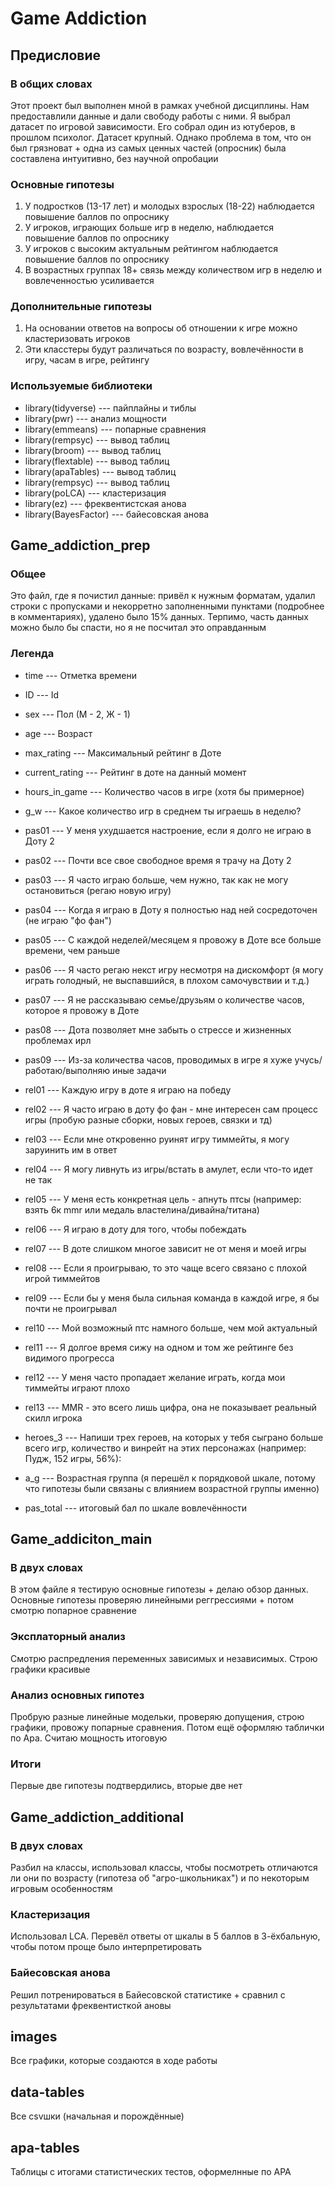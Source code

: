 # Game Addiction

## Предисловие

### В общих словах

Этот проект был выполнен мной в рамках учебной дисциплины. Нам предоставлили данные и дали свободу работы с ними. Я выбрал датасет по игровой зависимости. Его собрал один из ютуберов, в прошлом психолог. Датасет крупный. Однако проблема в том, что он был грязноват + одна из самых ценных частей (опросник) была составлена интуитивно, без научной опробации

### Основные гипотезы

1.  У подростков (13-17 лет) и молодых взрослых (18-22) наблюдается повышение баллов по опроснику
2.  У игроков, играющих больше игр в неделю, наблюдается повышение баллов по опроснику
3.  У игроков с высоким актуальным рейтингом наблюдается повышение баллов по опроснику
4.  В возрастных группах 18+ связь между количеством игр в неделю и вовлеченностью усиливается

### Дополнительные гипотезы

1.  На основании ответов на вопросы об отношении к игре можно кластеризовать игроков
2.  Эти класстеры будут различаться по возрасту, вовлечённости в игру, часам в игре, рейтингу

### Используемые библиотеки

-   library(tidyverse) --- пайплайны и тиблы
-   library(pwr) --- анализ мощности
-   library(emmeans) --- попарные сравнения
-   library(rempsyc) --- вывод таблиц
-   library(broom) --- вывод таблиц
-   library(flextable) --- вывод таблиц
-   library(apaTables) --- вывод таблиц
-   library(rempsyc) --- вывод таблиц
-   library(poLCA) --- кластеризация
-   library(ez) --- фреквентистская анова
-   library(BayesFactor) --- байесовская анова

## Game_addiction_prep

### Общее

Это файл, где я почистил данные: привёл к нужным форматам, удалил строки с пропусками и некорретно заполненными пунктами (подробнее в комментариях), удалено было 15% данных. Терпимо, часть данных можно было бы спасти, но я не посчитал это оправданным

### Легенда

-   time --- Отметка времени

-   ID --- Id

-   sex --- Пол (М - 2, Ж - 1)

-   age --- Возраст

-   max_rating --- Максимальный рейтинг в Доте

-   current_rating --- Рейтинг в доте на данный момент

-   hours_in_game --- Количество часов в игре (хотя бы примерное)

-   g_w --- Какое количество игр в среднем ты играешь в неделю?

-   pas01 --- У меня ухудшается настроение, если я долго не играю в Доту 2

-   pas02 --- Почти все свое свободное время я трачу на Доту 2

-   pas03 --- Я часто играю больше, чем нужно, так как не могу остановиться (регаю новую игру)

-   pas04 --- Когда я играю в Доту я полностью над ней сосредоточен (не играю "фо фан")

-   pas05 --- С каждой неделей/месяцем я провожу в Доте все больше времени, чем раньше

-   pas06 --- Я часто регаю некст игру несмотря на дискомфорт (я могу играть голодный, не выспавшийся, в плохом самочувствии и т.д.)

-   pas07 --- Я не рассказываю семье/друзьям о количестве часов, которое я провожу в Доте

-   pas08 --- Дота позволяет мне забыть о стрессе и жизненных проблемах ирл

-   pas09 --- Из-за количества часов, проводимых в игре я хуже учусь/работаю/выполняю иные задачи

-   rel01 --- Каждую игру в доте я играю на победу

-   rel02 --- Я часто играю в доту фо фан - мне интересен сам процесс игры (пробую разные сборки, новых героев, связки и тд)

-   rel03 --- Если мне откровенно руинят игру тиммейты, я могу заруинить им в ответ

-   rel04 --- Я могу ливнуть из игры/встать в амулет, если что-то идет не так

-   rel05 --- У меня есть конкретная цель - апнуть птсы (например: взять 6к mmr или медаль властелина/дивайна/титана)

-   rel06 --- Я играю в доту для того, чтобы побеждать

-   rel07 --- В доте слишком многое зависит не от меня и моей игры

-   rel08 --- Если я проигрываю, то это чаще всего связано с плохой игрой тиммейтов

-   rel09 --- Если бы у меня была сильная команда в каждой игре, я бы почти не проигрывал

-   rel10 --- Мой возможный птс намного больше, чем мой актуальный

-   rel11 --- Я долгое время сижу на одном и том же рейтинге без видимого прогресса

-   rel12 --- У меня часто пропадает желание играть, когда мои тиммейты играют плохо

-   rel13 --- MMR - это всего лишь цифра, она не показывает реальный скилл игрока

-   heroes_3 --- Напиши трех героев, на которых у тебя сыграно больше всего игр, количество и винрейт на этих персонажах (например: Пудж, 152 игры, 56%):

-   a_g --- Возрастная группа (я перешёл к порядковой шкале, потому что гипотезы были связаны с влиянием возрастной группы именно)

-   pas_total --- итоговый бал по шкале вовлечённости

## Game_addiciton_main

### В двух словах

В этом файле я тестирую основные гипотезы + делаю обзор данных. Основные гипотезы проверяю линейными реггрессиями + потом смотрю попарное сравнение

### Эксплаторный анализ

Смотрю распредления переменных зависимых и независимых. Строю графики красивые

### Анализ основных гипотез

Пробрую разные линейные модельки, проверяю допущения, строю графики, провожу попарные сравнения. Потом ещё оформляю таблички по Apa. Считаю мощность итоговую

### Итоги

Первые две гипотезы подтвердились, вторые две нет

## Game_addiction_additional

### В двух словах

Разбил на классы, использовал классы, чтобы посмотреть отличаются ли они по возрасту (гипотеза об "агро-школьниках") и по некоторым игровым особенностям

### Кластеризация

Использовал LCA. Перевёл ответы от шкалы в 5 баллов в 3-ёхбальную, чтобы потом проще было интерпретировать

### Байесовская анова

Решил потренироваться в Байесовской статистике + сравнил с результатами фреквентисткой ановы

## images

Все графики, которые создаются в ходе работы

## data-tables

Все csvшки (начальная и порождённые)

## apa-tables

Таблицы с итогами статистических тестов, оформелнные по APA
